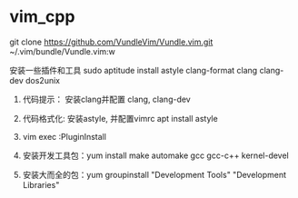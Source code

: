 # vim_cpp

git clone https://github.com/VundleVim/Vundle.vim.git ~/.vim/bundle/Vundle.vim:w

安装一些插件和工具
sudo aptitude install astyle clang-format clang clang-dev dos2unix

1. 代码提示： 安装clang并配置
clang, clang-dev

2. 代码格式化: 安装astyle, 并配置vimrc
apt install astyle

3. vim exec :PluginInstall


4. 安装开发工具包：yum install make automake gcc gcc-c++ kernel-devel


5. 安装大而全的包：yum groupinstall "Development Tools" "Development Libraries"
